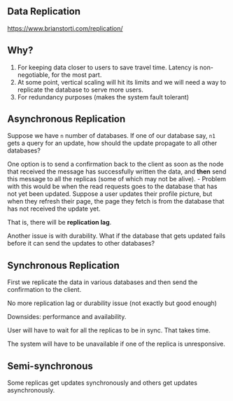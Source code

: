 ## Data Replication
https://www.brianstorti.com/replication/

## Why?
1. For keeping data closer to users to save travel time. Latency is non-negotiable, for the most part.
2. At some point, vertical scaling will hit its limits and we will need a way to replicate the database to serve more users.
3. For redundancy purposes (makes the system fault tolerant)

## Asynchronous Replication
Suppose we have `n` number of databases. If one of our database say, `n1` gets a query for an update, how should the update propagate to all other databases?

One option is to send a confirmation back to the client as soon as the node that received the message has successfully written the data, and __then__ send this message to all the replicas (some of which may not be alive).
	- Problem with this would be when the read requests goes to the database that has not yet been updated. Suppose a user updates their profile picture, but when they refresh their page, the page they fetch is from the database that has not received the update yet.

That is, there will be __replication lag__.

Another issue is with durability. What if the database that gets updated fails before it can send the updates to other databases?

## Synchronous Replication
First we replicate the data in various databases and then send the confirmation to the client. 

No more replication lag or durability issue (not exactly but good enough)

Downsides: performance and availability.

User will have to wait for all the replicas to be in sync. That takes time.

The system will have to be unavailable if one of the replica is unresponsive.

## Semi-synchronous
Some replicas get updates synchronously and others get updates asynchronously.

